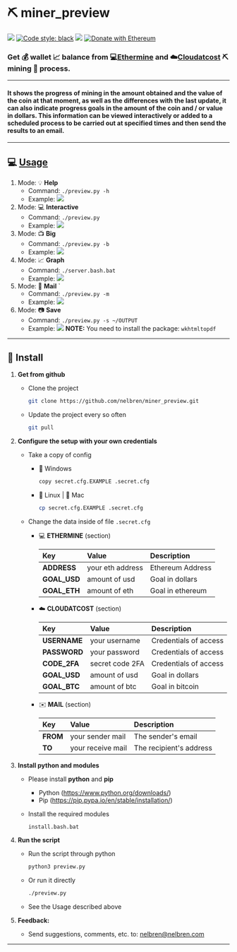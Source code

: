 # ⛏️ miner_preview

[![](images/python.svg)](https://python.org/)
[![Code style: black](https://img.shields.io/badge/code%20style-black-000000.svg?style=flat-square)](https://github.com/psf/black)
[![](images/pylint.svg)](https://pylint.org/)
[![Donate with Ethereum](https://en.cryptobadges.io/badge/micro/0x0892c9b9b58ad5a7878d5dcd4da4ee72109c32c6)](https://en.cryptobadges.io/donate/0x0892c9b9b58ad5a7878d5dcd4da4ee72109c32c6)

### Get 💰 wallet 📈 balance from 💻[Ethermine](https://www.ethermine.org/) and ☁️[Cloudatcost](https://www.cloudatcost.com/) ⛏️ mining 🚧 process.

---
#### It shows the progress of mining in the amount obtained and the value of the coin at that moment, as well as the differences with the last update, it can also indicate progress goals in the amount of the coin and / or value in dollars. This information can be viewed interactively or added to a scheduled process to be carried out at specified times and then send the results to an email. 
---

## 💻 [Usage](#usage)

1. Mode: 💡 **Help**
    - Command: `./preview.py -h`
    - Example: 
        ![](images/help.png)
2. Mode: 💻 **Interactive** 
    - Command: `./preview.py`
    - Example:
        ![](images/preview.png)
3. Mode: 📺 **Big** 
    - Command: `./preview.py -b`
    - Example:
        ![](images/big.png)   
4. Mode: 📈 **Graph** 
    - Command: `./server.bash.bat`
    - Example:
        ![](images/graph.png)
5. Mode: 📧 **Mail** `
    - Command: `./preview.py -m`
    - Example:
        ![](images/mail.jpg)
6. Mode: 📷 **Save** 
    - Command: `./preview.py -s ~/OUTPUT`
    - Example:
        ![](images/save.png)
    **NOTE:** You need to install the package: `wkhtmltopdf`

---

## 🔩 Install

1. **Get from github**

    - Clone the project
        ```bash
        git clone https://github.com/nelbren/miner_preview.git
        ```
    - Update the project every so often
        ```bash
        git pull
        ```

2. **Configure the setup with your own credentials**
    - Take a copy of config
        - 🚪 Windows
            ```bash
            copy secret.cfg.EXAMPLE .secret.cfg
            ```

        - 🐧 Linux | 🍎  Mac      
            ```bash
            cp secret.cfg.EXAMPLE .secret.cfg
            ```
    - Change the data inside of file `.secret.cfg`

        - 💻 **ETHERMINE** (section)

            |Key|Value|Description|
            |:--|:--|:--|
            |**ADDRESS**|your eth address|Ethereum Address|
            |**GOAL_USD**|amount of usd|Goal in dollars|
            |**GOAL_ETH**|amount of eth|Goal in ethereum|

        - ☁️ **CLOUDATCOST** (section)

            |Key|Value|Description|
            |:--|:--|:--|
            |**USERNAME**|your username|Credentials of access|
            |**PASSWORD**|your password|Credentials of access|
            |**CODE_2FA**|secret code 2FA|Credentials of access|
            |**GOAL_USD**|amount of usd|Goal in dollars|
            |**GOAL_BTC**|amount of btc|Goal in bitcoin|

        - ✉️ **MAIL** (section)

            |Key|Value|Description|
            |:--|:--|:--|
            |**FROM**|your sender mail|The sender's email|
            |**TO**|your receive mail|The recipient's address|


3. **Install python and modules**
    
    - Please install **python** and **pip**
        - Python (https://www.python.org/downloads/)
        - Pip (https://pip.pypa.io/en/stable/installation/)
    
    - Install the required modules
        ```bash
        install.bash.bat
        ```

4. **Run the script**
    - Run the script through python
        ```bash
        python3 preview.py
        ```
    - Or run it directly
        ```bash
        ./preview.py
        ```
    - See the <a name="usage">Usage</a> described above 
     

5. **Feedback:** 
   - Send suggestions, comments, etc. to: nelbren@nelbren.com

---